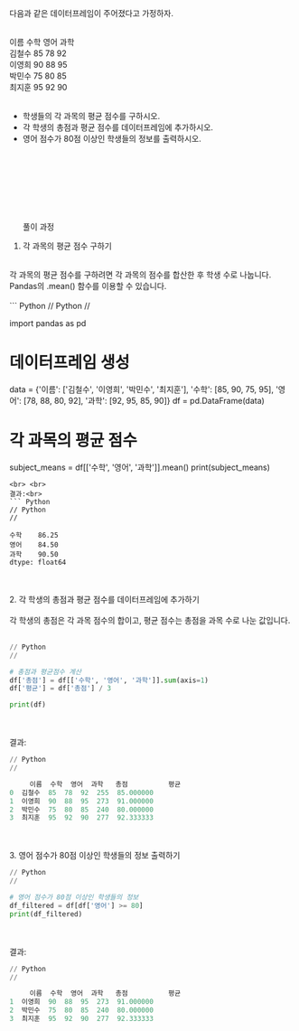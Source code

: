 다음과 같은 데이터프레임이 주어졌다고 가정하자. <br>  <br> 

이름	수학	영어	과학 <br> 
김철수	85	78	92 <br> 
이영희	90	88	95 <br> 
박민수	75	80	85 <br> 
최지훈	95	92	90 <br> 
 <br> 
- 학생들의 각 과목의 평균 점수를 구하시오. <br> 
- 각 학생의 총점과 평균 점수를 데이터프레임에 추가하시오. <br> 
- 영어 점수가 80점 이상인 학생들의 정보를 출력하시오. <br> 
<br> <br> <br> <br> <br> <br> <br> <br> 
풀이 과정<br> 
1. 각 과목의 평균 점수 구하기<br> 
<br> 
각 과목의 평균 점수를 구하려면 각 과목의 점수를 합산한 후 학생 수로 나눕니다. <br> 
Pandas의 .mean() 함수를 이용할 수 있습니다.<br> 
<br> 
``` Python
// Python
//

import pandas as pd

# 데이터프레임 생성
data = {'이름': ['김철수', '이영희', '박민수', '최지훈'],
        '수학': [85, 90, 75, 95],
        '영어': [78, 88, 80, 92],
        '과학': [92, 95, 85, 90]}
df = pd.DataFrame(data)

# 각 과목의 평균 점수
subject_means = df[['수학', '영어', '과학']].mean()
print(subject_means)

```
<br> <br> 
결과:<br> 
``` Python
// Python
//

수학    86.25
영어    84.50
과학    90.50
dtype: float64
```
<br> <br> 
2. 각 학생의 총점과 평균 점수를 데이터프레임에 추가하기<br>
<br>
각 학생의 총점은 각 과목 점수의 합이고, 평균 점수는 총점을 과목 수로 나눈 값입니다.<br>
<br>
``` Python
// Python
//

# 총점과 평균점수 계산
df['총점'] = df[['수학', '영어', '과학']].sum(axis=1)
df['평균'] = df['총점'] / 3

print(df)
```
<br> <br> 
결과:<br> 
``` Python
// Python
//

     이름  수학  영어  과학   총점          평균
0  김철수  85  78  92  255  85.000000
1  이영희  90  88  95  273  91.000000
2  박민수  75  80  85  240  80.000000
3  최지훈  95  92  90  277  92.333333
```
<br> <br> 
3. 영어 점수가 80점 이상인 학생들의 정보 출력하기<br> 

``` Python
// Python
//

# 영어 점수가 80점 이상인 학생들의 정보
df_filtered = df[df['영어'] >= 80]
print(df_filtered)
```
<br> <br> 
결과:<br>
``` Python
// Python
//

     이름  수학  영어  과학   총점          평균
1  이영희  90  88  95  273  91.000000
2  박민수  75  80  85  240  80.000000
3  최지훈  95  92  90  277  92.333333
```


